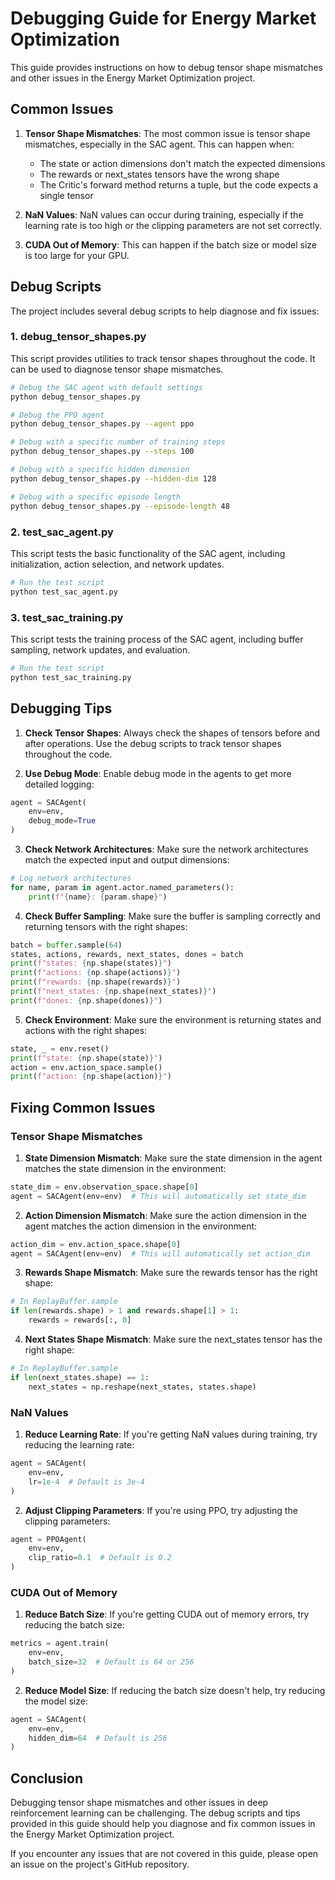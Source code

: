 # Debugging Guide for Energy Market Optimization

This guide provides instructions on how to debug tensor shape mismatches and other issues in the Energy Market Optimization project.

## Common Issues

1. **Tensor Shape Mismatches**: The most common issue is tensor shape mismatches, especially in the SAC agent. This can happen when:
   - The state or action dimensions don't match the expected dimensions
   - The rewards or next_states tensors have the wrong shape
   - The Critic's forward method returns a tuple, but the code expects a single tensor

2. **NaN Values**: NaN values can occur during training, especially if the learning rate is too high or the clipping parameters are not set correctly.

3. **CUDA Out of Memory**: This can happen if the batch size or model size is too large for your GPU.

## Debug Scripts

The project includes several debug scripts to help diagnose and fix issues:

### 1. debug_tensor_shapes.py

This script provides utilities to track tensor shapes throughout the code. It can be used to diagnose tensor shape mismatches.

```bash
# Debug the SAC agent with default settings
python debug_tensor_shapes.py

# Debug the PPO agent
python debug_tensor_shapes.py --agent ppo

# Debug with a specific number of training steps
python debug_tensor_shapes.py --steps 100

# Debug with a specific hidden dimension
python debug_tensor_shapes.py --hidden-dim 128

# Debug with a specific episode length
python debug_tensor_shapes.py --episode-length 48
```

### 2. test_sac_agent.py

This script tests the basic functionality of the SAC agent, including initialization, action selection, and network updates.

```bash
# Run the test script
python test_sac_agent.py
```

### 3. test_sac_training.py

This script tests the training process of the SAC agent, including buffer sampling, network updates, and evaluation.

```bash
# Run the test script
python test_sac_training.py
```

## Debugging Tips

1. **Check Tensor Shapes**: Always check the shapes of tensors before and after operations. Use the debug scripts to track tensor shapes throughout the code.

2. **Use Debug Mode**: Enable debug mode in the agents to get more detailed logging:

```python
agent = SACAgent(
    env=env,
    debug_mode=True
)
```

3. **Check Network Architectures**: Make sure the network architectures match the expected input and output dimensions:

```python
# Log network architectures
for name, param in agent.actor.named_parameters():
    print(f"{name}: {param.shape}")
```

4. **Check Buffer Sampling**: Make sure the buffer is sampling correctly and returning tensors with the right shapes:

```python
batch = buffer.sample(64)
states, actions, rewards, next_states, dones = batch
print(f"states: {np.shape(states)}")
print(f"actions: {np.shape(actions)}")
print(f"rewards: {np.shape(rewards)}")
print(f"next_states: {np.shape(next_states)}")
print(f"dones: {np.shape(dones)}")
```

5. **Check Environment**: Make sure the environment is returning states and actions with the right shapes:

```python
state, _ = env.reset()
print(f"state: {np.shape(state)}")
action = env.action_space.sample()
print(f"action: {np.shape(action)}")
```

## Fixing Common Issues

### Tensor Shape Mismatches

1. **State Dimension Mismatch**: Make sure the state dimension in the agent matches the state dimension in the environment:

```python
state_dim = env.observation_space.shape[0]
agent = SACAgent(env=env)  # This will automatically set state_dim
```

2. **Action Dimension Mismatch**: Make sure the action dimension in the agent matches the action dimension in the environment:

```python
action_dim = env.action_space.shape[0]
agent = SACAgent(env=env)  # This will automatically set action_dim
```

3. **Rewards Shape Mismatch**: Make sure the rewards tensor has the right shape:

```python
# In ReplayBuffer.sample
if len(rewards.shape) > 1 and rewards.shape[1] > 1:
    rewards = rewards[:, 0]
```

4. **Next States Shape Mismatch**: Make sure the next_states tensor has the right shape:

```python
# In ReplayBuffer.sample
if len(next_states.shape) == 1:
    next_states = np.reshape(next_states, states.shape)
```

### NaN Values

1. **Reduce Learning Rate**: If you're getting NaN values during training, try reducing the learning rate:

```python
agent = SACAgent(
    env=env,
    lr=1e-4  # Default is 3e-4
)
```

2. **Adjust Clipping Parameters**: If you're using PPO, try adjusting the clipping parameters:

```python
agent = PPOAgent(
    env=env,
    clip_ratio=0.1  # Default is 0.2
)
```

### CUDA Out of Memory

1. **Reduce Batch Size**: If you're getting CUDA out of memory errors, try reducing the batch size:

```python
metrics = agent.train(
    env=env,
    batch_size=32  # Default is 64 or 256
)
```

2. **Reduce Model Size**: If reducing the batch size doesn't help, try reducing the model size:

```python
agent = SACAgent(
    env=env,
    hidden_dim=64  # Default is 256
)
```

## Conclusion

Debugging tensor shape mismatches and other issues in deep reinforcement learning can be challenging. The debug scripts and tips provided in this guide should help you diagnose and fix common issues in the Energy Market Optimization project.

If you encounter any issues that are not covered in this guide, please open an issue on the project's GitHub repository. 